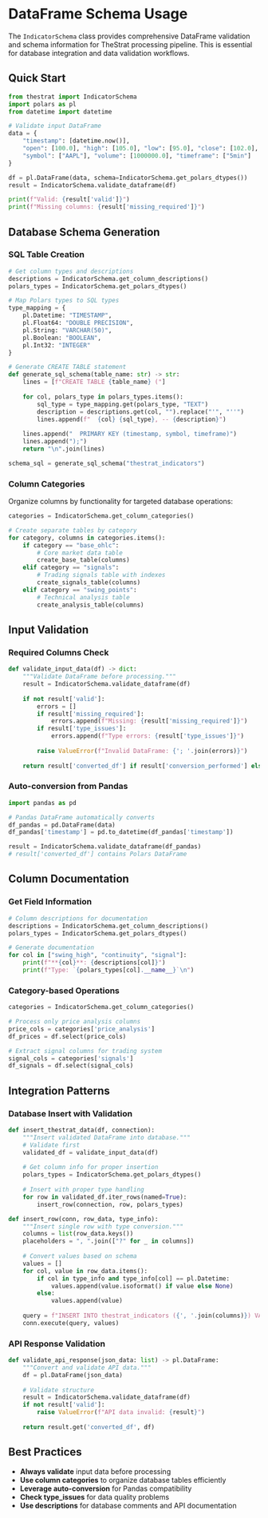 # DataFrame Schema Usage

The `IndicatorSchema` class provides comprehensive DataFrame validation and schema information for TheStrat processing pipeline. This is essential for database integration and data validation workflows.

## Quick Start

```python
from thestrat import IndicatorSchema
import polars as pl
from datetime import datetime

# Validate input DataFrame
data = {
    "timestamp": [datetime.now()],
    "open": [100.0], "high": [105.0], "low": [95.0], "close": [102.0],
    "symbol": ["AAPL"], "volume": [1000000.0], "timeframe": ["5min"]
}

df = pl.DataFrame(data, schema=IndicatorSchema.get_polars_dtypes())
result = IndicatorSchema.validate_dataframe(df)

print(f"Valid: {result['valid']}")
print(f"Missing columns: {result['missing_required']}")
```

## Database Schema Generation

### SQL Table Creation

```python
# Get column types and descriptions
descriptions = IndicatorSchema.get_column_descriptions()
polars_types = IndicatorSchema.get_polars_dtypes()

# Map Polars types to SQL types
type_mapping = {
    pl.Datetime: "TIMESTAMP",
    pl.Float64: "DOUBLE PRECISION", 
    pl.String: "VARCHAR(50)",
    pl.Boolean: "BOOLEAN",
    pl.Int32: "INTEGER"
}

# Generate CREATE TABLE statement
def generate_sql_schema(table_name: str) -> str:
    lines = [f"CREATE TABLE {table_name} ("]
    
    for col, polars_type in polars_types.items():
        sql_type = type_mapping.get(polars_type, "TEXT")
        description = descriptions.get(col, "").replace("'", "''")
        lines.append(f"  {col} {sql_type}, -- {description}")
    
    lines.append("  PRIMARY KEY (timestamp, symbol, timeframe)")
    lines.append(");")
    return "\n".join(lines)

schema_sql = generate_sql_schema("thestrat_indicators")
```

### Column Categories

Organize columns by functionality for targeted database operations:

```python
categories = IndicatorSchema.get_column_categories()

# Create separate tables by category
for category, columns in categories.items():
    if category == "base_ohlc":
        # Core market data table
        create_base_table(columns)
    elif category == "signals":
        # Trading signals table with indexes
        create_signals_table(columns)
    elif category == "swing_points":
        # Technical analysis table
        create_analysis_table(columns)
```

## Input Validation

### Required Columns Check

```python
def validate_input_data(df) -> dict:
    """Validate DataFrame before processing."""
    result = IndicatorSchema.validate_dataframe(df)
    
    if not result['valid']:
        errors = []
        if result['missing_required']:
            errors.append(f"Missing: {result['missing_required']}")
        if result['type_issues']:
            errors.append(f"Type errors: {result['type_issues']}")
        
        raise ValueError(f"Invalid DataFrame: {'; '.join(errors)}")
    
    return result['converted_df'] if result['conversion_performed'] else df
```

### Auto-conversion from Pandas

```python
import pandas as pd

# Pandas DataFrame automatically converts
df_pandas = pd.DataFrame(data)
df_pandas['timestamp'] = pd.to_datetime(df_pandas['timestamp'])

result = IndicatorSchema.validate_dataframe(df_pandas)
# result['converted_df'] contains Polars DataFrame
```

## Column Documentation

### Get Field Information

```python
# Column descriptions for documentation
descriptions = IndicatorSchema.get_column_descriptions()
polars_types = IndicatorSchema.get_polars_dtypes()

# Generate documentation
for col in ["swing_high", "continuity", "signal"]:
    print(f"**{col}**: {descriptions[col]}")
    print(f"Type: `{polars_types[col].__name__}`\n")
```

### Category-based Operations

```python
categories = IndicatorSchema.get_column_categories()

# Process only price analysis columns
price_cols = categories['price_analysis'] 
df_prices = df.select(price_cols)

# Extract signal columns for trading system
signal_cols = categories['signals']
df_signals = df.select(signal_cols)
```

## Integration Patterns

### Database Insert with Validation

```python
def insert_thestrat_data(df, connection):
    """Insert validated DataFrame into database."""
    # Validate first
    validated_df = validate_input_data(df)
    
    # Get column info for proper insertion
    polars_types = IndicatorSchema.get_polars_dtypes()
    
    # Insert with proper type handling
    for row in validated_df.iter_rows(named=True):
        insert_row(connection, row, polars_types)

def insert_row(conn, row_data, type_info):
    """Insert single row with type conversion."""
    columns = list(row_data.keys())
    placeholders = ", ".join(["?" for _ in columns])
    
    # Convert values based on schema
    values = []
    for col, value in row_data.items():
        if col in type_info and type_info[col] == pl.Datetime:
            values.append(value.isoformat() if value else None)
        else:
            values.append(value)
    
    query = f"INSERT INTO thestrat_indicators ({', '.join(columns)}) VALUES ({placeholders})"
    conn.execute(query, values)
```

### API Response Validation

```python
def validate_api_response(json_data: list) -> pl.DataFrame:
    """Convert and validate API data."""
    df = pl.DataFrame(json_data)
    
    # Validate structure
    result = IndicatorSchema.validate_dataframe(df)
    if not result['valid']:
        raise ValueError(f"API data invalid: {result}")
    
    return result.get('converted_df', df)
```

## Best Practices

- **Always validate** input data before processing
- **Use column categories** to organize database tables efficiently  
- **Leverage auto-conversion** for Pandas compatibility
- **Check type_issues** for data quality problems
- **Use descriptions** for database comments and API documentation